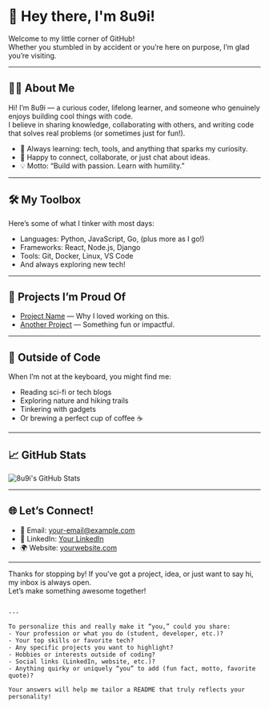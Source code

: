 # 👋 Hey there, I'm 8u9i!

Welcome to my little corner of GitHub!  
Whether you stumbled in by accident or you’re here on purpose, I’m glad you’re visiting.

---

## 👨‍💻 About Me

Hi! I’m 8u9i — a curious coder, lifelong learner, and someone who genuinely enjoys building cool things with code.  
I believe in sharing knowledge, collaborating with others, and writing code that solves real problems (or sometimes just for fun!).

- 🌱 Always learning: tech, tools, and anything that sparks my curiosity.
- 🤝 Happy to connect, collaborate, or just chat about ideas.
- 💡 Motto: “Build with passion. Learn with humility.”

---

## 🛠️ My Toolbox

Here’s some of what I tinker with most days:

- Languages: Python, JavaScript, Go, (plus more as I go!)
- Frameworks: React, Node.js, Django
- Tools: Git, Docker, Linux, VS Code
- And always exploring new tech!

---

## 🚀 Projects I’m Proud Of

<!-- Add your favorites here! -->

- [Project Name](#) — Why I loved working on this.
- [Another Project](#) — Something fun or impactful.

---

## 🌱 Outside of Code

When I’m not at the keyboard, you might find me:

- Reading sci-fi or tech blogs
- Exploring nature and hiking trails
- Tinkering with gadgets
- Or brewing a perfect cup of coffee ☕

---

## 📈 GitHub Stats

![8u9i's GitHub Stats](https://github-readme-stats.vercel.app/api?username=8u9i&show_icons=true&theme=radical)

---

## 🌐 Let’s Connect!

- 📧 Email: [your-email@example.com](mailto:your-email@example.com)
- 💼 LinkedIn: [Your LinkedIn](#)
- 🌍 Website: [yourwebsite.com](#)

---

Thanks for stopping by! If you’ve got a project, idea, or just want to say hi, my inbox is always open.  
Let’s make something awesome together!

```

---

To personalize this and really make it “you,” could you share:
- Your profession or what you do (student, developer, etc.)?
- Your top skills or favorite tech?
- Any specific projects you want to highlight?
- Hobbies or interests outside of coding?
- Social links (LinkedIn, website, etc.)?
- Anything quirky or uniquely “you” to add (fun fact, motto, favorite quote)?

Your answers will help me tailor a README that truly reflects your personality!
